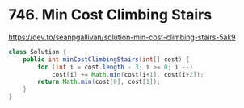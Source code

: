 # 746. Min Cost Climbing Stairs

https://dev.to/seanpgallivan/solution-min-cost-climbing-stairs-5ak9

```Java
class Solution {
    public int minCostClimbingStairs(int[] cost) {
        for (int i = cost.length - 3; i >= 0; i --)
            cost[i] += Math.min(cost[i+1], cost[i+2]);
        return Math.min(cost[0], cost[1]);
    }
}
```